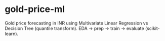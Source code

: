 # gold-price-ml
Gold price forecasting in INR using Multivariate Linear Regression vs Decision Tree (quantile transform). EDA → prep → train → evaluate (scikit-learn).
